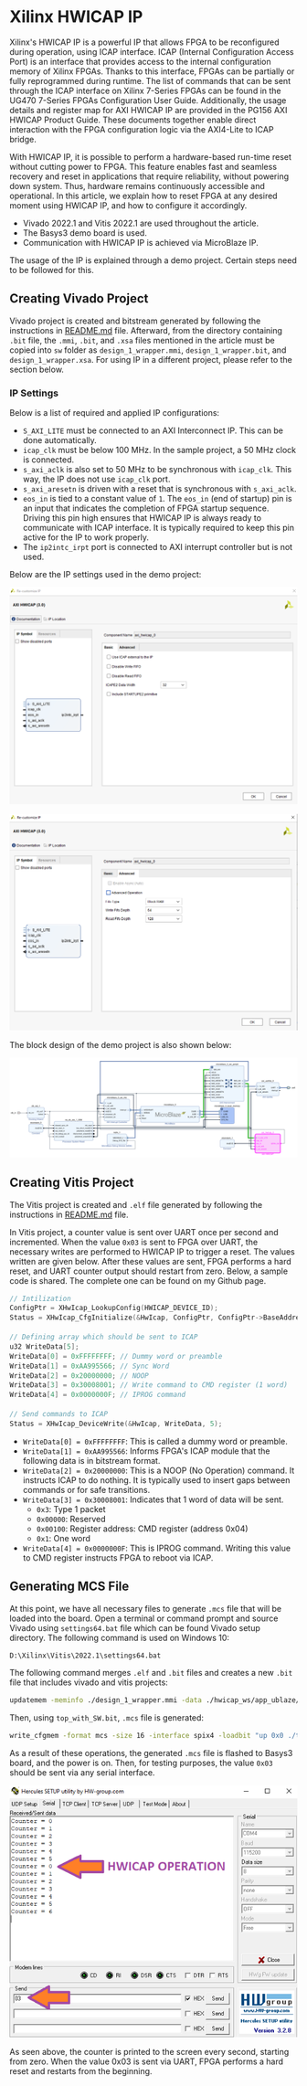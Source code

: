 # Xilinx HWICAP IP

Xilinx's HWICAP IP is a powerful IP that allows FPGA to be reconfigured during operation, using ICAP interface. ICAP (Internal Configuration Access Port) is an interface that provides access to the internal configuration memory of Xilinx FPGAs. Thanks to this interface, FPGAs can be partially or fully reprogrammed during runtime. The list of commands that can be sent through the ICAP interface on Xilinx 7-Series FPGAs can be found in the UG470 7-Series FPGAs Configuration User Guide. Additionally, the usage details and register map for AXI HWICAP IP are provided in the PG156 AXI HWICAP Product Guide. These documents together enable direct interaction with the FPGA configuration logic via the AXI4-Lite to ICAP bridge.

With HWICAP IP, it is possible to perform a hardware-based run-time reset without cutting power to FPGA. This feature enables fast and seamless recovery and reset in applications that require reliability, without powering down system. Thus, hardware remains continuously accessible and operational. In this article, we explain how to reset FPGA at any desired moment using HWICAP IP, and how to configure it accordingly.

- Vivado 2022.1 and Vitis 2022.1 are used throughout the article.
- The Basys3 demo board is used.
- Communication with HWICAP IP is achieved via MicroBlaze IP.

The usage of the IP is explained through a demo project. Certain steps need to be followed for this.

## Creating Vivado Project

Vivado project is created and bitstream generated by following the instructions in [README.md](./fpga/README.md) file. Afterward, from the directory containing `.bit` file, the `.mmi`, `.bit`, and `.xsa` files mentioned in the article must be copied into `sw` folder as `design_1_wrapper.mmi`, `design_1_wrapper.bit`, and `design_1_wrapper.xsa`. For using IP in a different project, please refer to the section below.

### IP Settings

Below is a list of required and applied IP configurations:

- `S_AXI_LITE` must be connected to an AXI Interconnect IP. This can be done automatically.
- `icap_clk` must be below 100 MHz. In the sample project, a 50 MHz clock is connected.
- `s_axi_aclk` is also set to 50 MHz to be synchronous with `icap_clk`. This way, the IP does not use `icap_clk` port.
- `s_axi_aresetn` is driven with a reset that is synchronous with `s_axi_aclk`.
- `eos_in` is tied to a constant value of `1`. The `eos_in` (end of startup) pin is an input that indicates the completion of FPGA startup sequence. Driving this pin high ensures that HWICAP IP is always ready to communicate with ICAP interface. It is typically required to keep this pin active for the IP to work properly.
- The `ip2intc_irpt` port is connected to AXI interrupt controller but is not used.

Below are the IP settings used in the demo project:

![figure1](./assets/hwicap1.png)

![figure2](./assets/hwicap2.png)

The block design of the demo project is also shown below:

![figure3](./assets/hwicap3.png)

## Creating Vitis Project

The Vitis project is created and `.elf` file generated by following the instructions in [README.md](./sw/README.md) file.

In Vitis project, a counter value is sent over UART once per second and incremented. When the value `0x03` is sent to FPGA over UART, the necessary writes are performed to HWICAP IP to trigger a reset. The values written are given below. After these values are sent, FPGA performs a hard reset, and UART counter output should restart from zero. Below, a sample code is shared. The complete one can be found on my Github page.

```c
// Intilization
ConfigPtr = XHwIcap_LookupConfig(HWICAP_DEVICE_ID);
Status = XHwIcap_CfgInitialize(&HwIcap, ConfigPtr, ConfigPtr->BaseAddress);

// Defining array which should be sent to ICAP
u32 WriteData[5];
WriteData[0] = 0xFFFFFFFF; // Dummy word or preamble
WriteData[1] = 0xAA995566; // Sync Word
WriteData[2] = 0x20000000; // NOOP
WriteData[3] = 0x30008001; // Write command to CMD register (1 word)
WriteData[4] = 0x0000000F; // IPROG command

// Send commands to ICAP
Status = XHwIcap_DeviceWrite(&HwIcap, WriteData, 5);
```

- `WriteData[0] = 0xFFFFFFFF`: This is called a dummy word or preamble.
- `WriteData[1] = 0xAA995566`: Informs FPGA's ICAP module that the following data is in bitstream format.
- `WriteData[2] = 0x20000000`: This is a NOOP (No Operation) command. It instructs ICAP to do nothing. It is typically used to insert gaps between commands or for safe transitions.
- `WriteData[3] = 0x30008001`: Indicates that 1 word of data will be sent.
  - `0x3`: Type 1 packet
  - `0x00000`: Reserved
  - `0x00100`: Register address: CMD register (address 0x04)
  - `0x1`: One word
- `WriteData[4] = 0x0000000F`: This is IPROG command. Writing this value to CMD register instructs FPGA to reboot via ICAP.

## Generating MCS File

At this point, we have all necessary files to generate `.mcs` file that will be loaded into the board. Open a terminal or command prompt and source Vivado using `settings64.bat` file which can be found Vivado setup directory. The following command is used on Windows 10:

```bash
D:\Xilinx\Vitis\2022.1\settings64.bat
```

The following command merges `.elf` and `.bit` files and creates a new `.bit` file that includes vivado and vitis projects:

```bash
updatemem -meminfo ./design_1_wrapper.mmi -data ./hwicap_ws/app_ublaze/Debug/app_ublaze.elf -bit ./design_1_wrapper.bit -proc design_1_i/microblaze_0 -out top_with_SW.bit -force
```

Then, using `top_with_SW.bit`, `.mcs` file is generated:

```bash
write_cfgmem -format mcs -size 16 -interface spix4 -loadbit "up 0x0 ./top_with_SW.bit" -file output.mcs -force
```

As a result of these operations, the generated `.mcs` file is flashed to Basys3 board, and the power is on. Then, for testing purposes, the value `0x03` should be sent via any serial interface.

![figure4](./assets/hwicap4.png)

As seen above, the counter is printed to the screen every second, starting from zero. When the value 0x03 is sent via UART, FPGA performs a hard reset and restarts from the beginning.
